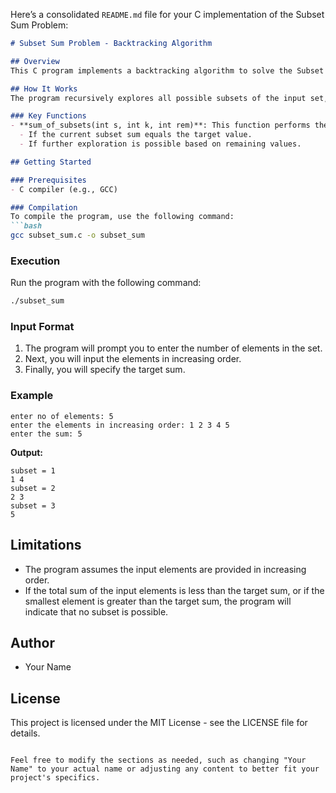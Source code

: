 Here’s a consolidated `README.md` file for your C implementation of the Subset Sum Problem:

```markdown
# Subset Sum Problem - Backtracking Algorithm

## Overview
This C program implements a backtracking algorithm to solve the Subset Sum Problem, which identifies subsets of a given set of positive integers that sum to a specified target value.

## How It Works
The program recursively explores all possible subsets of the input set, evaluating both including and excluding each element. If a subset with the desired sum is found, it is printed to the console.

### Key Functions
- **sum_of_subsets(int s, int k, int rem)**: This function performs the core backtracking logic. It checks:
  - If the current subset sum equals the target value.
  - If further exploration is possible based on remaining values.

## Getting Started

### Prerequisites
- C compiler (e.g., GCC)

### Compilation
To compile the program, use the following command:
```bash
gcc subset_sum.c -o subset_sum
```

### Execution
Run the program with the following command:
```bash
./subset_sum
```

### Input Format
1. The program will prompt you to enter the number of elements in the set.
2. Next, you will input the elements in increasing order.
3. Finally, you will specify the target sum.

### Example
```
enter no of elements: 5
enter the elements in increasing order: 1 2 3 4 5
enter the sum: 5
```

**Output:**
```
subset = 1
1 4 
subset = 2
2 3 
subset = 3
5 
```

## Limitations
- The program assumes the input elements are provided in increasing order. 
- If the total sum of the input elements is less than the target sum, or if the smallest element is greater than the target sum, the program will indicate that no subset is possible.

## Author
- Your Name

## License
This project is licensed under the MIT License - see the LICENSE file for details.
```

Feel free to modify the sections as needed, such as changing "Your Name" to your actual name or adjusting any content to better fit your project's specifics.